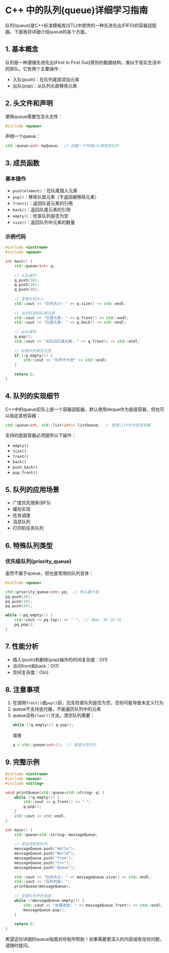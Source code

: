 # C++ 中的队列(queue)详细学习指南

队列(queue)是C++标准模板库(STL)中提供的一种先进先出(FIFO)的容器适配器。下面我将详细介绍queue的各个方面。

## 1. 基本概念

队列是一种遵循先进先出(First In First Out)原则的数据结构，类似于现实生活中的排队。它有两个主要操作：
- 入队(push)：在队列尾部添加元素
- 出队(pop)：从队列头部移除元素

## 2. 头文件和声明

使用queue需要包含头文件：
```cpp
#include <queue>
```

声明一个queue：
```cpp
std::queue<int> myQueue;  // 创建一个存储int类型的队列
```

## 3. 成员函数

### 基本操作

- `push(element)`：在队尾插入元素
- `pop()`：移除队首元素（不返回被移除元素）
- `front()`：返回队首元素的引用
- `back()`：返回队尾元素的引用
- `empty()`：检查队列是否为空
- `size()`：返回队列中元素的数量

### 示例代码

```cpp
#include <iostream>
#include <queue>

int main() {
    std::queue<int> q;
    
    // 入队操作
    q.push(10);
    q.push(20);
    q.push(30);
    
    // 查看队列大小
    std::cout << "队列大小: " << q.size() << std::endl;
    
    // 访问队首和队尾元素
    std::cout << "队首元素: " << q.front() << std::endl;
    std::cout << "队尾元素: " << q.back() << std::endl;
    
    // 出队操作
    q.pop();
    std::cout << "出队后队首元素: " << q.front() << std::endl;
    
    // 检查队列是否为空
    if (!q.empty()) {
        std::cout << "队列不为空" << std::endl;
    }
    
    return 0;
}
```

## 4. 队列的实现细节

C++中的queue实际上是一个容器适配器，默认使用deque作为底层容器，但也可以指定其他容器：

```cpp
std::queue<int, std::list<int>> listQueue;  // 使用list作为底层容器
```

支持的底层容器必须提供以下操作：
- `empty()`
- `size()`
- `front()`
- `back()`
- `push_back()`
- `pop_front()`

## 5. 队列的应用场景

- 广度优先搜索(BFS)
- 缓存实现
- 任务调度
- 消息队列
- 打印机任务队列

## 6. 特殊队列类型

### 优先级队列(priority_queue)

虽然不属于queue，但也是常用的队列变体：
```cpp
#include <queue>

std::priority_queue<int> pq;  // 默认最大堆
pq.push(30);
pq.push(10);
pq.push(20);

while (!pq.empty()) {
    std::cout << pq.top() << " ";  // 输出: 30 20 10
    pq.pop();
}
```

## 7. 性能分析

- 插入(push)和删除(pop)操作的时间复杂度：O(1)
- 访问front和back：O(1)
- 空间复杂度：O(n)

## 8. 注意事项

1. 在调用`front()`或`pop()`前，应先检查队列是否为空，否则可能导致未定义行为
2. queue不支持迭代器，不能遍历队列中的元素
3. queue没有`clear()`方法，清空队列需要：
   ```cpp
   while (!q.empty()) q.pop();
   ```
   或者
   ```cpp
   q = std::queue<int>();  // 赋值为空队列
   ```

## 9. 完整示例

```cpp
#include <iostream>
#include <queue>
#include <string>

void printQueue(std::queue<std::string> q) {
    while (!q.empty()) {
        std::cout << q.front() << " ";
        q.pop();
    }
    std::cout << std::endl;
}

int main() {
    std::queue<std::string> messageQueue;
    
    // 添加消息到队列
    messageQueue.push("Hello");
    messageQueue.push("World");
    messageQueue.push("from");
    messageQueue.push("C++");
    messageQueue.push("Queue");
    
    std::cout << "队列大小: " << messageQueue.size() << std::endl;
    std::cout << "队列内容: ";
    printQueue(messageQueue);
    
    // 处理队列中的消息
    while (!messageQueue.empty()) {
        std::cout << "处理消息: " << messageQueue.front() << std::endl;
        messageQueue.pop();
    }
    
    return 0;
}
```

希望这份详细的queue指南对你有所帮助！如果需要更深入的内容或有任何问题，请随时提问。